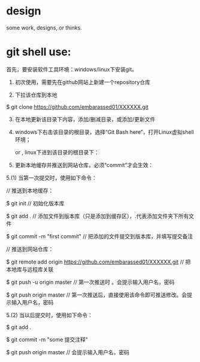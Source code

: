 # design
some work, designs, or thinks.

# git shell use:

首先，要安装软件工具环境：windows/linux下安装git。

1. 初次使用，需要先在github网站上新建一个repository仓库

2. 下拉该仓库到本地

$ git clone https://github.com/embarassed01/XXXXXX.git

3. 在本地更新该目录下内容，添加/删减目录，或添加/更新文件

4. windows下右击该目录的根目录，选择“Git Bash here”，打开Linux虚拟shell环境；

    or , linux下进到该目录的根目录下：
    
5. 更新本地缓存并推送到网站仓库，必须“commit”才会生效：

5.(1) 当第一次提交时，使用如下命令：

// 推送到本地缓存：

$ git init   // 初始化版本库

$ git add .   // 添加文件到版本库（只是添加到缓存区），.代表添加文件夹下所有文件

$ git commit -m "first commit"   // 把添加的文件提交到版本库，并填写提交备注

// 推送到网站仓库：

$ git remote add origin https://github.com/embarassed01/XXXXXX.git  // 把本地库与远程库关联

$ git push -u origin master    // 第一次推送时 。会提示输入用户名，密码

$ git push origin master      // 第一次推送后，直接使用该命令即可推送修改。会提示输入用户名，密码

5.(2) 当以后提交时，使用如下命令：

$ git add .

$ git commit -m "some 提交注释"

$ git push origin master     //  会提示输入用户名，密码

